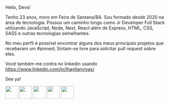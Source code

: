 Hello, Devs!

Tenho 23 anos, moro em Feira de Santana/BA. 
Sou formado desde 2020 na área de tecnologia. 
Possuo um caminho longo como Jr Developer Full Stack utilizando JavaScript, Node, Next, React além de Express, HTML, CSS, SASS e outras tecnologias semelhantes.

No meu perfil é possível encontrar alguns dos meus principais projetos que receberam um #pinned; Sintam-se livre para solicitar pull request sobre eles.

Você também me contra no linkedin usando https://www.linkedin.com/in/thayllanvivas/

See ya!

<img src="https://cdn.jsdelivr.net/gh/devicons/devicon/icons/nodejs/nodejs-original.svg" height='40' width='40'/>  <img src="https://cdn.jsdelivr.net/gh/devicons/devicon/icons/javascript/javascript-original.svg" height='40' width='40'/>  <img src="https://cdn.jsdelivr.net/gh/devicons/devicon/icons/express/express-original.svg" height='40' width='40' />  <img src="https://cdn.jsdelivr.net/gh/devicons/devicon/icons/nextjs/nextjs-original-wordmark.svg" height='40' width='40' />  <img src="https://cdn.jsdelivr.net/gh/devicons/devicon/icons/react/react-original-wordmark.svg" height='40' width='40' />
